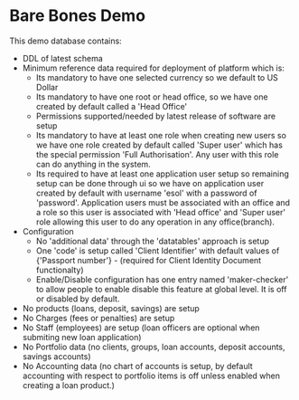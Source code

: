 Bare Bones Demo
======

This demo database contains:

- DDL of latest schema
- Minimum reference data required for deployment of platform which is:
  -  Its mandatory to have one selected currency so we default to US Dollar
  -  Its mandatory to have one root or head office, so we have one created by default called a 'Head Office'
  -  Permissions supported/needed by latest release of software are setup
  -  Its mandatory to have at least one role when creating new users so we have one role created by default called 'Super user' which has the special permission 'Full Authorisation'. Any user with this role can do anything in the system.
  -  Its required to have at least one application user setup so remaining setup can be done through ui so we have on application user created by default with username 'esol' with a password of 'password'. Application users must be associated with an office and a role so this user is associated with 'Head office' and 'Super user' role allowing this user to do any operation in any office(branch).
- Configuration
  - No 'additional data' through the 'datatables' approach is setup
  - One 'code' is setup called 'Client Identifier' with default values of {'Passport number'} - (required for Client Identity Document functionalty)
  - Enable/Disable configuration has one entry named 'maker-checker' to allow people to enable disable this feature at global level. It is off or disabled by default.
- No products (loans, deposit, savings) are setup
- No Charges (fees or penalties) are setup
- No Staff (employees) are setup (loan officers are optional when submiting new loan application)
- No Portfolio data (no clients, groups, loan accounts, deposit accounts, savings accounts)
- No Accounting data (no chart of accounts is setup, by default accounting with respect to portfolio items is off unless enabled when creating a loan product.)
